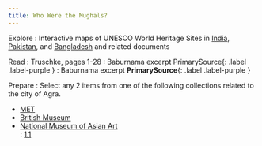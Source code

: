 ```yaml
---
title: Who Were the Mughals?
---
```


Explore 
: Interactive maps of UNESCO World Heritage Sites in [India](http://whc.unesco.org/en/statesparties/IN), [Pakistan](http://whc.unesco.org/en/statesparties/pk), and [Bangladesh](http://whc.unesco.org/en/statesparties/bd) and related documents

Read
: Truschke, pages 1-28 
: Baburnama excerpt PrimarySource{: .label .label-purple }
: Baburnama excerpt **PrimarySource**{: .label .label-purple }

Prepare
: Select any 2 items from one of the following collections related to the city of Agra.  
- [MET](https://www.metmuseum.org/)  
-	[British Museum](https://www.britishmuseum.org/)  
-	[National Museum of Asian Art](https://asia.si.edu/)  
  : [1.1](#)
